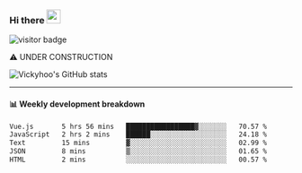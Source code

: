 ### Hi there <a href="https://www.gautamkrishnar.com/"><img src="https://media.giphy.com/media/hvRJCLFzcasrR4ia7z/giphy.gif" width="25px"></a>

![visitor badge](https://visitor-badge.glitch.me/badge?page_id=vickyhoo.vickyhoo&left_color=black&right_color=cornflowerblue)

⚠️ UNDER CONSTRUCTION

![Vickyhoo's GitHub stats](https://github-readme-stats.vercel.app/api?username=vickyhoo&theme=react&show_icons=true&count_private=true)

---

#### :bar_chart: Weekly development breakdown

<!--START_SECTION:waka-->

```txt
Vue.js       5 hrs 56 mins   █████████████████▓░░░░░░░   70.57 %
JavaScript   2 hrs 2 mins    ██████░░░░░░░░░░░░░░░░░░░   24.18 %
Text         15 mins         ▓░░░░░░░░░░░░░░░░░░░░░░░░   02.99 %
JSON         8 mins          ▒░░░░░░░░░░░░░░░░░░░░░░░░   01.65 %
HTML         2 mins          ░░░░░░░░░░░░░░░░░░░░░░░░░   00.57 %
```

<!--END_SECTION:waka-->


<!--
**vickyhoo/vickyhoo** is a ✨ _special_ ✨ repository because its `README.md` (this file) appears on your GitHub profile.

Here are some ideas to get you started:

- 🔭 I’m currently working on ...
- 🌱 I’m currently learning ...
- 👯 I’m looking to collaborate on ...
- 🤔 I’m looking for help with ...
- 💬 Ask me about ...
- 📫 How to reach me: ...
- 😄 Pronouns: ...
- ⚡ Fun fact: ...
-->
